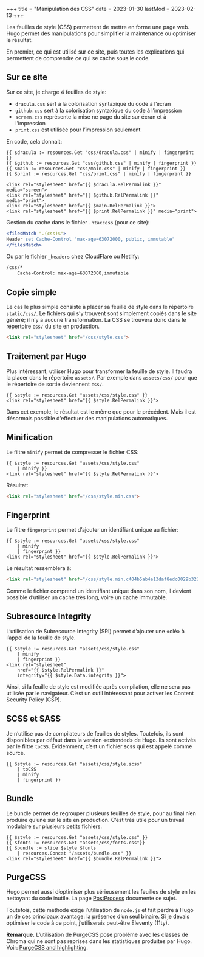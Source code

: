 +++
title = "Manipulation des CSS"
date = 2023-01-30
lastMod = 2023-02-13
+++

Les feuilles de style (CSS) permettent de mettre en forme une page web. Hugo permet des manipulations pour simplifier la maintenance ou optimiser le résultat.

En premier, ce qui est utilisé sur ce site, puis toutes les explications qui permettent de comprendre ce qui se cache sous le code.

## Sur ce site

Sur ce site, je charge 4 feuilles de style:

- `dracula.css` sert à la colorisation syntaxique du code à l’écran
- `github.css` sert à la colorisation syntaxique du code à l’impression
- `screen.css` représente la mise ne page du site sur écran et à l’impression
- `print.css` est utilisée pour l’impression seulement

En code, cela donnait:

```go-html-template
{{ $dracula := resources.Get "css/dracula.css" | minify | fingerprint }}
{{ $github := resources.Get "css/github.css" | minify | fingerprint }}
{{ $main := resources.Get "css/main.css" | minify | fingerprint }}
{{ $print := resources.Get "css/print.css" | minify | fingerprint }}

<link rel="stylesheet" href="{{ $dracula.RelPermalink }}" media="screen">
<link rel="stylesheet" href="{{ $github.RelPermalink }}" media="print">
<link rel="stylesheet" href="{{ $main.RelPermalink }}">
<link rel="stylesheet" href="{{ $print.RelPermalink }}" media="print">
```
Gestion du cache dans le fichier `.htaccess` (pour ce site):

```apache
<filesMatch ".(css)$">
Header set Cache-Control "max-age=63072000, public, immutable"
</filesMatch>
```

Ou par le fichier `_headers` chez CloudFlare ou Netlify:

```txt
/css/*
    Cache-Control: max-age=63072000,immutable
```

## Copie simple

Le cas le plus simple consiste à placer sa feuille de style dans le répertoire `static/css/`. Le fichiers qui s’y trouvent sont simplement copiés dans le site généré; il n’y a aucune transformation. La CSS se trouvera donc dans le répertoire `css/` du site en production.

```html
<link rel="stylesheet" href="/css/style.css">
```

## Traitement par Hugo

Plus intéressant, utiliser Hugo pour transformer la feuille de style. Il faudra la placer dans le répertoire `assets/`. Par exemple dans `assets/css/` pour que le répertoire de sortie deviennent `css/`.

```go-html-template
{{ $style := resources.Get "assets/css/style.css" }}
<link rel="stylesheet" href="{{ $style.RelPermalink }}">
```

Dans cet exemple, le résultat est le même que pour le précédent. Mais il est désormais possible d’effectuer des manipulations automatiques.

## Minification

Le filtre `minify` permet de compresser le fichier CSS:

```go-html-template
{{ $style := resources.Get "assets/css/style.css" 
    | minify }}
<link rel="stylesheet" href="{{ $style.RelPermalink }}">
```

Résultat:

```html
<link rel="stylesheet" href="/css/style.min.css">
```

##  Fingerprint

Le filtre `fingerprint` permet d’ajouter un identifiant unique au fichier:

```go-html-template
{{ $style := resources.Get "assets/css/style.css" 
    | minify  
    | fingerprint }}
<link rel="stylesheet" href="{{ $style.RelPermalink }}">
```

Le résultat ressemblera à:

```html
<link rel="stylesheet" href="/css/style.min.c404b5ab4e13daf8edc0029b322fa4ef18e19dd2a212d422e677f999c4bc7d6b.css">
```
Comme le fichier comprend un identifiant unique dans son nom, il devient possible d’utiliser un cache très long, voire un cache immutable.

## Subresource Integrity

L’utilisation de Subresource Integrity (SRI) permet d’ajouter une «clé» à l’appel de la feuille de style.

```go-html-template
{{ $style := resources.Get "assets/css/style.css" 
    | minify  
    | fingerprint }}
<link rel="stylesheet" 
    href="{{ $style.RelPermalink }}"
    integrity="{{ $style.Data.integrity }}">
```

Ainsi, si la feuille de style est modifiée après compilation, elle ne sera pas utilisée par le navigateur. C’est un outil intéressant pour activer les Content Security Policy (CSP).

##  SCSS et SASS

Je n’utilise pas de compilateurs de feuilles de styles. Toutefois, ils sont disponibles par défaut dans la version «extended» de Hugo. Ils sont activés par le filtre `toCSS`. Évidemment, c’est un fichier scss qui est appelé comme source.

```go-html-template
{{ $style := resources.Get "assets/css/style.scss" 
    | toCSS
    | minify  
    | fingerprint }}
```

## Bundle

Le bundle permet de regrouper plusieurs feuilles de style, pour au final n’en produire qu’une sur le site en production. C’est très utile pour un travail modulaire sur plusieurs petits fichiers.

```go-html-template
{{ $style := resources.Get "assets/css/style.css" }}
{{ $fonts := resources.Get "assets/css/fonts.css"}}
{{ $bundle := slice $style $fonts 
    | resources.Concat "/assets/bundle.css" }}
<link rel="stylesheet" href="{{ $bundle.RelPermalink }}">
```

## PurgeCSS

Hugo permet aussi d’optimiser plus sérieusement les feuilles de style en les nettoyant du code inutile. La page [PostProcess](https://gohugo.io/hugo-pipes/postprocess/) documente ce sujet.

Toutefois, cette méthode exige l’utilisation de `node.js` et fait perdre à Hugo un de ces principaux avantage: la présence d’un seul binaire. Si je devais optimiser le code à ce point, j’utiliserais peut-être Eleventy (11ty).

**Remarque.** L’utilisation de PurgeCSS pose problème avec les classes de Chroma qui ne sont pas reprises dans les statistiques produites par Hugo. Voir: [PurgeCSS and highlighting](https://discourse.gohugo.io/t/purgecss-and-highlighting/41021/1).